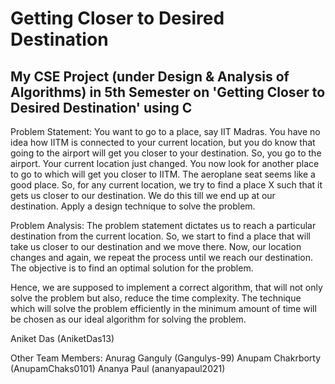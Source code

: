 # Getting Closer to Desired Destination
My CSE Project (under Design & Analysis of Algorithms) in 5th Semester on 'Getting Closer to Desired Destination' using C
----------------------------------------------------------------------------------------------------------------------------

Problem Statement:
You want to go to a place, say IIT Madras. You have no idea how IITM is connected to your current location, but you do know that going to the airport will get you closer to your destination. So, you go to the airport. Your current location just changed. You now look for another place to go to which will get you closer to IITM. The aeroplane seat seems like a good place. So, for any current location, we try to find a place X such that it gets us closer to our destination. We do this till we end up at our destination. Apply a design technique to solve the problem.

Problem Analysis:
The problem statement dictates us to reach a particular destination from the current location. So, we start to find a place that will take us closer to our destination and we move there. Now, our location changes and again, we repeat the process until we reach our destination. The objective is to find an optimal solution for the problem.

Hence, we are supposed to implement a correct algorithm, that will not only solve the problem but also, reduce the time complexity. The technique which will solve the problem efficiently in the minimum amount of time will be chosen as our ideal algorithm for solving the problem.

Aniket Das (AniketDas13)

Other Team Members:
Anurag Ganguly (Gangulys-99)
Anupam Chakrborty (AnupamChaks0101)
Ananya Paul (ananyapaul2021)
